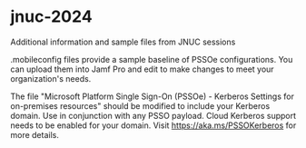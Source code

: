 # jnuc-2024
Additional information and sample files from JNUC sessions

.mobileconfig files provide a sample baseline of PSSOe configurations.
You can upload them into Jamf Pro and edit to make changes to meet your 
organization's needs.

The file "Microsoft Platform Single Sign-On (PSSOe) - Kerberos Settings for on-premises resources"
should be modified to include your Kerberos domain.  Use in conjunction with
any PSSO payload.  Cloud Kerberos support needs to be enabled for your domain.
Visit https://aka.ms/PSSOKerberos for more details.